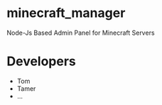 # minecraft_manager
Node-Js Based Admin Panel for Minecraft Servers

# Developers
- Tom
- Tamer
- ...

